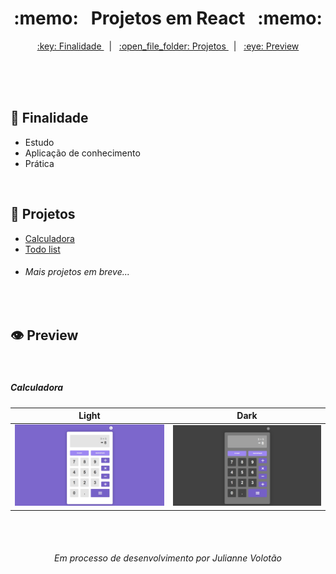 <h1 align="center"> 
   :memo: &nbsp; Projetos em React &nbsp; :memo:
</h1>


<p align="center"> 
   <a href="#key-finalidade"> :key: Finalidade </a> &nbsp; | &nbsp;
   <a href="#open_file_folder-projetos"> :open_file_folder: Projetos </a> &nbsp; | &nbsp;
   <a href="#eye-preview"> :eye: Preview </a>
</p>

<br>
<br>
<br>

## :key: Finalidade
- Estudo
- Aplicação de conhecimento
- Prática

<br>

## :open_file_folder: Projetos
- [Calculadora](./calculator)
- [Todo list](./todolist)
- <h6>Mais projetos em breve...</h6>

<br>

## :eye: Preview
   
<br>

<h5> Calculadora </h5>

|   Light   |   Dark   |
|:---------:|:--------:|
| <img src="./.github/calc-light.jpeg" width="100%" /> |  <img src="./.github/calc-dark.jpeg" width="100%"/> | 

</p>

<br>
<br>

<h6 align="center">  Em processo de desenvolvimento por Julianne Volotão </h6>

<br>
<br>
